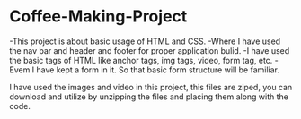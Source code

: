 # Coffee-Making-Project
-This project is about basic usage of HTML and CSS.
-Where I have used the nav bar and header and footer for proper application bulid.
-I have used the basic tags of HTML like anchor tags, img tags, video, form tag, etc.
-Evem I have kept a form in it. So that basic form structure will be familiar.

I have used the images and video in this project, this files are ziped, you can download and utilize by unzipping the files and placing them along with the code.
